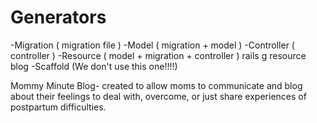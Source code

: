 # Generators

-Migration ( migration file )
-Model ( migration + model )
-Controller ( controller )
-Resource ( model + migration + controller ) rails g resource blog
-Scaffold (We don't use this one!!!!)


Mommy Minute Blog- created to allow moms to communicate and blog about their feelings to deal with, overcome, or just share experiences of postpartum difficulties. 